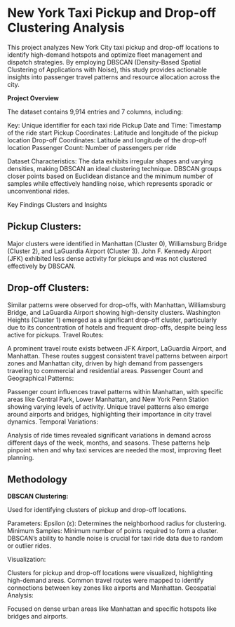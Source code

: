 # New York Taxi Pickup and Drop-off Clustering Analysis
This project analyzes New York City taxi pickup and drop-off locations to identify high-demand hotspots and optimize fleet management and dispatch strategies. By employing DBSCAN (Density-Based Spatial Clustering of Applications with Noise), this study provides actionable insights into passenger travel patterns and resource allocation across the city.

**Project Overview**

The dataset contains 9,914 entries and 7 columns, including:

Key: Unique identifier for each taxi ride
Pickup Date and Time: Timestamp of the ride start
Pickup Coordinates: Latitude and longitude of the pickup location
Drop-off Coordinates: Latitude and longitude of the drop-off location
Passenger Count: Number of passengers per ride

Dataset Characteristics:
The data exhibits irregular shapes and varying densities, making DBSCAN an ideal clustering technique. DBSCAN groups closer points based on Euclidean distance and the minimum number of samples while effectively handling noise, which represents sporadic or unconventional rides.

Key Findings
Clusters and Insights

## Pickup Clusters:

Major clusters were identified in Manhattan (Cluster 0), Williamsburg Bridge (Cluster 2), and LaGuardia Airport (Cluster 3).
John F. Kennedy Airport (JFK) exhibited less dense activity for pickups and was not clustered effectively by DBSCAN.

## Drop-off Clusters:

Similar patterns were observed for drop-offs, with Manhattan, Williamsburg Bridge, and LaGuardia Airport showing high-density clusters.
Washington Heights (Cluster 1) emerged as a significant drop-off cluster, particularly due to its concentration of hotels and frequent drop-offs, despite being less active for pickups.
Travel Routes:

A prominent travel route exists between JFK Airport, LaGuardia Airport, and Manhattan.
These routes suggest consistent travel patterns between airport zones and Manhattan city, driven by high demand from passengers traveling to commercial and residential areas.
Passenger Count and Geographical Patterns:

Passenger count influences travel patterns within Manhattan, with specific areas like Central Park, Lower Manhattan, and New York Penn Station showing varying levels of activity.
Unique travel patterns also emerge around airports and bridges, highlighting their importance in city travel dynamics.
Temporal Variations:

Analysis of ride times revealed significant variations in demand across different days of the week, months, and seasons.
These patterns help pinpoint when and why taxi services are needed the most, improving fleet planning.

## Methodology
**DBSCAN Clustering:**

Used for identifying clusters of pickup and drop-off locations.

Parameters:
Epsilon (ε): Determines the neighborhood radius for clustering.
Minimum Samples: Minimum number of points required to form a cluster.
DBSCAN’s ability to handle noise is crucial for taxi ride data due to random or outlier rides.

Visualization:

Clusters for pickup and drop-off locations were visualized, highlighting high-demand areas.
Common travel routes were mapped to identify connections between key zones like airports and Manhattan.
Geospatial Analysis:

Focused on dense urban areas like Manhattan and specific hotspots like bridges and airports.
